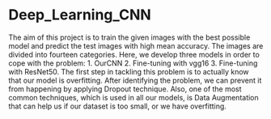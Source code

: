 # Deep_Learning_CNN
The aim of this project is to train the given images with the best possible model and predict the test images with high mean accuracy. The images are divided into fourteen categories. Here, we develop three models in order to cope with the problem: 1. OurCNN 2. Fine-tuning with vgg16 3. Fine-tuning with ResNet50.
The first step in tackling this problem is to actually know that our model is overfitting. After identifying the problem, we can prevent it from happening by applying Dropout technique. Also, one of the most common techniques, which is used in all our models, is Data Augmentation that can help us if our dataset is too small, or we have overfitting.
